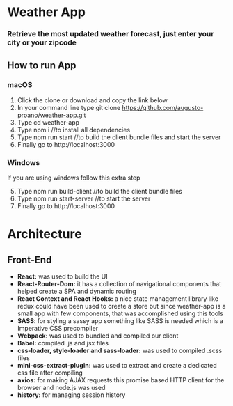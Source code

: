 # Weather App
### Retrieve the most updated weather forecast, just enter your city or your zipcode
## How to run App
### macOS
1. Click the clone or download and copy the link below
2. In your command line type git clone https://github.com/augusto-proano/weather-app.git
3. Type cd weather-app
4. Type npm i   //to install all dependencies
5. Type npm run start   //to build the client bundle files and start the server
6. Finally go to http://localhost:3000

### Windows
If you are using windows follow this extra step

5. Type npm run build-client   //to build the client bundle files
6. Type npm run start-server   //to start the server
7. Finally go to http://localhost:3000

# Architecture
## Front-End
- **React:** was used to build the UI
- **React-Router-Dom:** it has a collection of navigational components that helped create a SPA and dynamic routing
- **React Context and React Hooks:** a nice state management library like redux could have been used to create a store but since weather-app is a small app with few components, that was accomplished using this tools
- **SASS**: for styling a sassy app something like SASS is needed which is a Imperative CSS precompiler
- **Webpack:** was used to bundled and compiled our client 
- **Babel:** compiled .js and jsx files
- **css-loader, style-loader and sass-loader:** was used to compiled .scss files
- **mini-css-extract-plugin:** was used to extract and create a dedicated css file after compiling
- **axios:** for making AJAX requests this promise based HTTP client for the browser and node.js was used
- **history:** for managing session history
